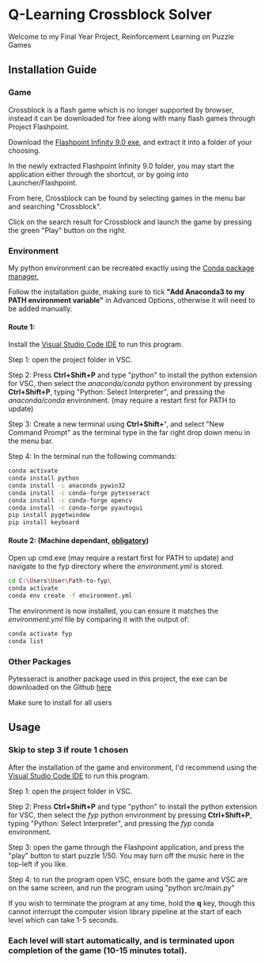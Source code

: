 # Q-Learning Crossblock Solver

Welcome to my Final Year Project, Reinforcement Learning on Puzzle Games

## Installation Guide

### Game

Crossblock is a flash game which is no longer supported by browser, instead it can be downloaded for free along with many flash games through Project Flashpoint.

Download the [Flashpoint Infinity 9.0 exe](https://bluemaxima.org/flashpoint/downloads/), and extract it into a folder of your choosing.

In the newly extracted Flashpoint Infinity 9.0 folder, you may start the application either through the shortcut, or by going into Launcher/Flashpoint. 

From here, Crossblock can be found by selecting games in the menu bar and searching "Crossblock".

Click on the search result for Crossblock and launch the game by pressing the green "Play" button on the right. 

### Environment

My python environment can be recreated exactly using the [Conda package manager.](https://www.anaconda.com/products/individual#Downloads)

Follow the installation guide, making sure to tick **"Add Anaconda3 to my PATH environment variable"** in Advanced Options, otherwise it will need to be added manually.

#### **Route 1:** 
Install the [Visual Studio Code IDE](https://code.visualstudio.com/) to run this program.

Step 1: open the project folder in VSC.

Step 2: Press **Ctrl+Shift+P** and type "python" to install the python extension for VSC, then select the *anaconda/conda* python environment by pressing **Ctrl+Shift+P**, typing "Python: Select Interpreter", and pressing the *anaconda/conda* environment. (may require a restart first for PATH to update)

Step 3: Create a new terminal using **Ctrl+Shift+'**, and select "New Command Prompt" as the terminal type in the far right drop down menu in the menu bar.

Step 4: In the terminal run the following commands:

```bash
conda activate
conda install python
conda install -c anaconda pywin32
conda install -c conda-forge pytesseract
conda install -c conda-forge opencv
conda install -c conda-forge pyautogui
pip install pygetwindow
pip install keyboard
```

#### **Route 2:** (Machine dependant, [obligatory](https://donthitsave.com/comic/2016/07/15/it-works-on-my-computer))
Open up cmd.exe (may require a restart first for PATH to update) and navigate to the fyp directory where the *environment.yml* is stored.

```bash
cd C:\Users\User\Path-to-fyp\
conda activate 
conda env create -f environment.yml
```

The environment is now installed, you can ensure it matches the *environment.yml* file by comparing it with the output of:

```bash
conda activate fyp 
conda list
```

### Other Packages

Pytesseract is another package used in this project, the exe can be downloaded on the Github [here](https://github.com/UB-Mannheim/tesseract/wiki)

Make sure to install for all users

## Usage

### **Skip to step 3 if route 1 chosen**
After the installation of the game and environment, I'd recommend using the [Visual Studio Code IDE](https://code.visualstudio.com/) to run this program.

Step 1: open the project folder in VSC.

Step 2: Press **Ctrl+Shift+P** and type "python" to install the python extension for VSC, then select the *fyp* python environment by pressing **Ctrl+Shift+P**, typing "Python: Select Interpreter", and pressing the *fyp* conda environment.

Step 3: open the game through the Flashpoint application, and press the "play" button to start puzzle 1/50. You may turn off the music here in the top-left if you like.

Step 4: to run the program open VSC, ensure both the game and VSC are on the same screen, and run the program using "python src/main.py"

If you wish to terminate the program at any time, hold the **q** key, though this cannot interrupt the computer vision library pipeline at the start of each level which can take 1-5 seconds. 

### Each level will start automatically, and is terminated upon completion of the game (10-15 minutes total).
